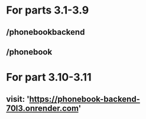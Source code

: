 # For parts 3.1-3.9
## /phonebookbackend
## /phonebook
# For part 3.10-3.11
## visit: 'https://phonebook-backend-70l3.onrender.com'